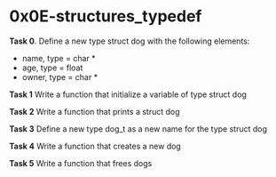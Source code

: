 # 0x0E-structures_typedef

**Task 0**.
Define a new type struct dog with the following elements:
- name, type = char *
- age, type = float
- owner, type = char *

**Task 1**
Write a function that initialize a variable of type struct dog

**Task 2**
Write a function that prints a struct dog

**Task 3**
Define a new type dog_t as a new name for the type struct dog

**Task 4**
Write a function that creates a new dog

**Task 5**
Write a function that frees dogs
